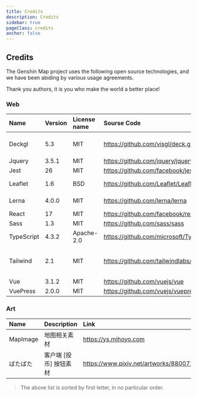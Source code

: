 ```yaml
---
title: Credits
description: Credits
sidebar: true
pageClass: credits
anchor: false
---
```


## Credits

The Genshin Map project uses the following open source technologies, and we have been abiding by various usage agreements.

Thank you authors, it is you who make the world a better place!

### Web

| Name       | Version | License name | Sourse Code                                   | CopyRight                      |
| :--------- | :------ | :----------- | :-------------------------------------------- | :----------------------------- |
| Deckgl     | 5.3     | MIT          | <https://github.com/visgl/deck.gl>            | Urban Computing Foundation     |
| Jquery     | 3.5.1   | MIT          | <https://github.com/jquery/jquery>            | John Resig                     |
| Jest       | 26      | MIT          | <https://github.com/facebook/jest>            | Facebook                       |
| Leaflet    | 1.6     | BSD          | <https://github.com/Leaflet/Leaflet>          | Vladimir Agafonkin             |
| Lerna      | 4.0.0   | MIT          | <https://github.com/lerna/lerna>              | Lerna Contributors             |
| React      | 17      | MIT          | <https://github.com/facebook/react>           | Facebook                       |
| Sass       | 1.3     | MIT          | <https://github.com/sass/sass>                | Sass team                      |
| TypeScript | 4.3.2   | Apache-2.0   | <https://github.com/microsoft/TypeScript>     | Microsoft                      |
| Tailwind   | 2.1     | MIT          | <https://github.com/tailwindlabs/tailwindcss> | Adam Wathan & Jonathan Reinink |
| Vue        | 3.1.2   | MIT          | <https://github.com/vuejs/vue>                | Evan You                       |
| VuePress   | 2.0.0   | MIT          | <https://github.com/vuejs/vuepress>           | Evan You                       |

### Art

| Name     | Description            | Link                                    | CopyRight |
| :------- | :--------------------- | :-------------------------------------- | :-------- |
| MapImage | 地图相关素材           | https://ys.mihoyo.com                   | MiHoYo    |
| ばたばた | 客户端 [投币] 按钮素材 | https://www.pixiv.net/artworks/88007179 | Seseren   |

> The above list is sorted by first letter, in no particular order.
